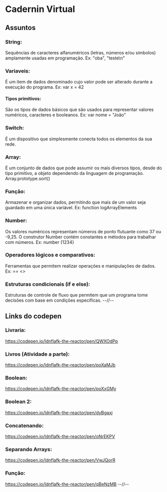 # Cadernin Virtual
## Assuntos
### String:
Sequências de caracteres alfanuméricos (letras, números e/ou símbolos) amplamente usadas em programação.
Ex: "oba", "teste\n"
### Variaveis:
É um item de dados denominado cujo valor pode ser alterado durante a execução do programa.
Ex: var x = 42 
#### Tipos primitivos:
São os tipos de dados básicos que são usados para representar valores numéricos, caracteres e booleanos.
Ex: var nome = "João"
### Switch:
É um dispositivo que simplesmente conecta todos os elementos da sua rede.
### Array:
É um conjunto de dados que pode assumir os mais diversos tipos, desde do tipo primitivo, a objeto dependendo da linguagem de programação.
Array.prototype.sort()
### Função:
Armazenar e organizar dados, permitindo que mais de um valor seja guardado em uma única variável. 
Ex: function logArrayElements
### Number:
Os valores numéricos representam números de ponto flutuante como 37 ou -9,25. O construtor Number contém constantes e métodos para trabalhar com números.
Ex: number {1234}
### Operadores lógicos e comparativos:
Ferramentas que permitem realizar operações e manipulações de dados.
Ex: == <>
### Estruturas condicionais (if e else):
Estruturas de controle de fluxo que permitem que um programa tome decisões com base em condições específicas. 
--//--
## Links do codepen
### Livraria:
https://codepen.io/ldnflafk-the-reactor/pen/QWXOdPp
### Livros (Atividade a parte): 
https://codepen.io/ldnflafk-the-reactor/pen/poXaMJb
### Boolean:
https://codepen.io/ldnflafk-the-reactor/pen/poXxGMy
### Boolean 2:
https://codepen.io/ldnflafk-the-reactor/pen/dyBgaxj
### Concatenando:
https://codepen.io/ldnflafk-the-reactor/pen/oNrEKPV
### Separando Arrays:
https://codepen.io/ldnflafk-the-reactor/pen/VwJQorR
### Função:
https://codepen.io/ldnflafk-the-reactor/pen/qBeNzMB
--//--
